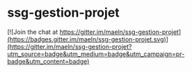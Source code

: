 # ssg-gestion-projet

[![Join the chat at https://gitter.im/maeln/ssg-gestion-projet](https://badges.gitter.im/maeln/ssg-gestion-projet.svg)](https://gitter.im/maeln/ssg-gestion-projet?utm_source=badge&utm_medium=badge&utm_campaign=pr-badge&utm_content=badge)
